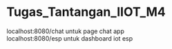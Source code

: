 # Tugas_Tantangan_IIOT_M4

localhost:8080/chat untuk page chat app <br>
localhost:8080/esp untuk dashboard iot esp
